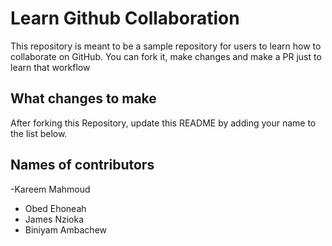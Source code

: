 
# Learn Github Collaboration
This repository is meant to be a sample repository for users to learn how to collaborate on GitHub. You can fork it, make changes and make a PR just to learn that workflow

## What changes to make
After forking this Repository, update this README by adding your name to the list below.

## Names of contributors
-Kareem Mahmoud
- Obed Ehoneah
- James Nzioka
- Biniyam Ambachew

